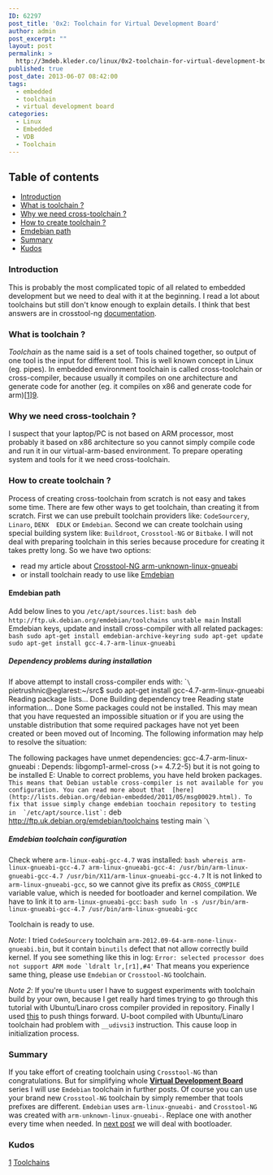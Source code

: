 ```yaml
---
ID: 62297
post_title: '0x2: Toolchain for Virtual Development Board'
author: admin
post_excerpt: ""
layout: post
permalink: >
  http://3mdeb.kleder.co/linux/0x2-toolchain-for-virtual-development-board/
published: true
post_date: 2013-06-07 08:42:00
tags:
  - embedded
  - toolchain
  - virtual development board
categories:
  - Linux
  - Embedded
  - VDB
  - Toolchain
---
```

## Table of contents

*   [Introduction][1]
*   [What is toolchain ?][2]
*   [Why we need cross-toolchain ?][3]
*   [How to create toolchain ?][4]
*   [Emdebian path][5]
*   [Summary][6]
*   [Kudos][7]

<a id="intro"></a>

### Introduction

This is probably the most complicated topic of all related to embedded development but we need to deal with it at the beginning. I read a lot about toolchains but still don't know enough to explain details. I think that best answers are in crosstool-ng [documentation][8].

<a id="what-is-toolchain"></a>

### What is toolchain ?

*Toolchain* as the name said is a set of tools chained together, so output of one tool is the input for different tool. This is well known concept in Linux (eg. pipes). In embedded environment toolchain is called cross-toolchain or cross-compiler, because usually it compiles on one architecture and generate code for another (eg. it compiles on x86 and generate code for arm)[[1]][9].

<a id="why-we-need-cross-toolchain"></a>

### Why we need cross-toolchain ?

I suspect that your laptop/PC is not based on ARM processor, most probably it based on x86 architecture so you cannot simply compile code and run it in our virtual-arm-based environment. To prepare operating system and tools for it we need cross-toolchain.

<a id="how-to-create-toolchain"></a>

### How to create toolchain ?

Process of creating cross-toolchain from scratch is not easy and takes some time. There are few other ways to get toolchain, than creating it from scratch. First we can use prebuilt toolchain providers like: `CodeSourcery`, `Linaro`, `DENX 
EDLK` or `Emdebian`. Second we can create toolchain using special building system like: `Buildroot`, `Crosstool-NG` or `Bitbake`. I will not deal with preparing toolchain in this series because procedure for creating it takes pretty long. So we have two options:

*   read my article about [Crosstool-NG arm-unknown-linux-gnueabi][10]
*   or install toolchain ready to use like [Emdebian][11]

<a id="emdebian-path"></a>

#### Emdebian path

Add below lines to you `/etc/apt/sources.list`: `bash
deb http://ftp.uk.debian.org/emdebian/toolchains unstable main` Install Emdebian keys, update and install cross-compiler with all related packages: `bash
sudo apt-get install emdebian-archive-keyring
sudo apt-get update
sudo apt-get install gcc-4.7-arm-linux-gnueabi`

##### Dependency problems during installation

If above attempt to install cross-compiler ends with: \``\` pietrushnic@eglarest:~/src$ sudo apt-get install gcc-4.7-arm-linux-gnueabi Reading package lists... Done Building dependency tree Reading state information... Done Some packages could not be installed. This may mean that you have requested an impossible situation or if you are using the unstable distribution that some required packages have not yet been created or been moved out of Incoming. The following information may help to resolve the situation:

The following packages have unmet dependencies: gcc-4.7-arm-linux-gnueabi : Depends: libgomp1-armel-cross (>= 4.7.2-5) but it is not going to be installed E: Unable to correct problems, you have held broken packages. ``This means that Debian ustable cross-compiler is not available for you 
configuration. You can read more about that 
[here](http://lists.debian.org/debian-embedded/2011/05/msg00029.html).
To fix that issue simply change emdebian toochain repository to testing in 
`/etc/apt/source.list`:`` deb http://ftp.uk.debian.org/emdebian/toolchains testing main \``\`

##### Emdebian toolchain configuration

Check where `arm-linux-eabi-gcc-4.7` was installed: `bash
whereis arm-linux-gnueabi-gcc-4.7
arm-linux-gnueabi-gcc-4: /usr/bin/arm-linux-gnueabi-gcc-4.7 /usr/bin/X11/arm-linux-gnueabi-gcc-4.7` It is not linked to `arm-linux-gnueabi-gcc`, so we cannot give its prefix as `CROSS_COMPILE` variable value, which is needed for bootloader and kernel compilation. We have to link it to `arm-linux-gnueabi-gcc`: `bash
sudo ln -s /usr/bin/arm-linux-gnueabi-gcc-4.7 /usr/bin/arm-linux-gnueabi-gcc`

Toolchain is ready to use.

*Note*: I tried `CodeSourcery` toolchain `arm-2012.09-64-arm-none-linux-gnueabi.bin`, but it contain `binutils` defect that not allow correctly build kernel. If you see something like this in log: ``Error: selected processor does not support ARM mode `ldralt lr,[r1],#4'`` That means you experience same thing, please use `Emdebian` or `Crosstool-NG` toolchain.

*Note 2*: If you're `Ubuntu` user I have to suggest experiments with toolchain build by your own, because I get really hard times trying to go through this tutorial with Ubuntu/Linaro cross compiler provided in repository. Finally I used [this][10] to push things forward. U-boot compiled with Ubuntu/Linaro toolchain had problem with `__udivsi3` instruction. This cause loop in initialization process.

<a id="summary"></a>

### Summary

If you take effort of creating toolchain using `Crosstool-NG` than congratulations. But for simplifying whole [**Virtual Development Board**][12] series I will use `Emdebian` toolchain in further posts. Of course you can use your brand new `Crosstool-NG` toolchain by simply remember that tools prefixes are different. `Emdebian` uses `arm-linux-gnueabi-` and `Crosstool-NG` was created with `arm-unknown-linux-gnueabi-`. Replace one with another every time when needed. In [next post][13] we will deal with bootloader.

<a id="kudos"></a>

### Kudos

[1] [Toolchains][9]

 [1]: /2013/06/07/toolchain-for-virtual-development-board/#intro
 [2]: /2013/06/07/toolchain-for-virtual-development-board/#what-is-toolchain
 [3]: /2013/06/07/toolchain-for-virtual-development-board/#why-we-need-cross-toolchain
 [4]: /2013/06/07/toolchain-for-virtual-development-board/#how-to-create-toolchain
 [5]: /2013/06/07/toolchain-for-virtual-development-board/#emdebian-path
 [6]: /2013/06/07/toolchain-for-virtual-development-board/#summary
 [7]: /2013/06/07/toolchain-for-virtual-development-board/#kudos
 [8]: http://crosstool-ng.org/hg/crosstool-ng/file/0fc56e62cecf/docs
 [9]: http://elinux.org/Toolchains
 [10]: /2013/04/03/yet-another-quick-build-of-arm-unknown-linux-gnueabi
 [11]: http://www.emdebian.org/
 [12]: /2013/06/07/intro-to-virtual-development-board-building
 [13]: /2013/06/07/embedded-board-bootloader